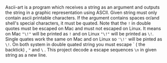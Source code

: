 Ascii-art is a program which receives a string as an argument and outputs the string in a graphic representation using ASCII. 
Given string must only contain ascii printable characters. If the argument contains spaces or/and shell's special characters, it must be quated. 
Note that the `!` in double quotes must be escaped on Mac and must not escaped on Linux. It means on Mac `"\!"` will be printed  as `!` and on Linux `"\!"` will be printed  as `\!`. Single quates work the same on Mac and on Linux so `'\!'` will be pinted as `\!`. On both system in double quated string you must escape  \` ( the backtick) , `"` and `\` .
This project decode a escape sequences `\n` in given string as a new line.